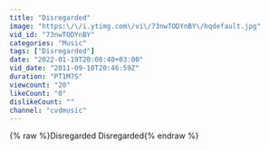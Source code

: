 ```yaml
---
title: "Disregarded"
image: "https:\/\/i.ytimg.com\/vi\/73nwTODYnBY\/hqdefault.jpg"
vid_id: "73nwTODYnBY"
categories: "Music"
tags: ["Disregarded"]
date: "2022-01-19T20:08:40+03:00"
vid_date: "2011-09-10T20:46:59Z"
duration: "PT1M7S"
viewcount: "20"
likeCount: "0"
dislikeCount: ""
channel: "cvdmusic"
---
```

{% raw %}Disregarded Disregarded{% endraw %}
